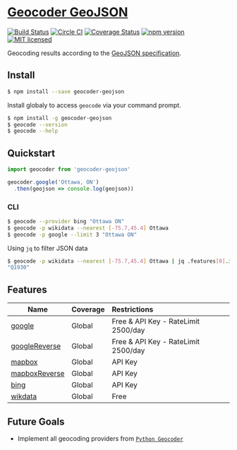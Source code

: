 # [Geocoder GeoJSON](https://www.npmjs.com/package/geocoder-geojson)

[![Build Status](https://travis-ci.org/DenisCarriere/geocoder-geojson.svg?branch=master)](https://travis-ci.org/DenisCarriere/geocoder-geojson)
[![Circle CI](https://circleci.com/gh/DenisCarriere/geocoder-geojson.svg?style=svg)](https://circleci.com/gh/DenisCarriere/geocoder-geojson)
[![Coverage Status](https://coveralls.io/repos/github/DenisCarriere/geocoder-geojson/badge.svg?branch=master)](https://coveralls.io/github/DenisCarriere/geocoder-geojson?branch=master)
[![npm version](https://badge.fury.io/js/geocoder-geojson.svg)](https://badge.fury.io/js/geocoder-geojson)
[![MIT licensed](https://img.shields.io/badge/license-MIT-blue.svg)](https://raw.githubusercontent.com/DenisCarriere/geocoder-geojson/master/LICENSE)

Geocoding results according to the [GeoJSON specification](http://geojson.org/geojson-spec.html).

## Install

```bash
$ npm install --save geocoder-geojson
```

Install globaly to access `geocode` via your command prompt.

```bash
$ npm install -g geocoder-geojson
$ geocode --version
$ geocode --help
```

## Quickstart

```javascript
import geocoder from 'geocoder-geojson'

geocoder.google('Ottawa, ON')
  .then(geojson => console.log(geojson))
```

### CLI

```bash
$ geocode --provider bing "Ottawa ON"
$ geocode -p wikidata --nearest [-75.7,45.4] Ottawa
$ geocode -p google --limit 3 "Ottawa ON"
```

Using `jq` to filter JSON data

```bash
$ geocode -p wikidata --nearest [-75.7,45.4] Ottawa | jq .features[0].id
"Q1930"
```

## Features

| Name                              | Coverage    | Restrictions                 |
|-----------------------------------|:------------|:-----------------------------|
| [google](#google)                 | Global      | Free & API Key - RateLimit 2500/day
| [googleReverse](#googlereverse)   | Global      | Free & API Key - RateLimit 2500/day
| [mapbox](#mapbox)                 | Global      | API Key
| [mapboxReverse](#mapboxreverse)   | Global      | API Key
| [bing](#bing)                     | Global      | API Key
| [wikdata](#wikidata)              | Global      | Free

## Future Goals

- Implement all geocoding providers from [`Python Geocoder`](https://github.com/DenisCarriere/geocoder)
